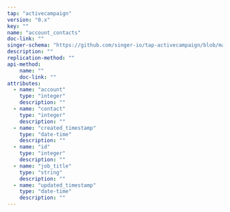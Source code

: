 ```yaml
---
tap: "activecampaign"
version: "0.x"
key: ""
name: "account_contacts"
doc-link: ""
singer-schema: "https://github.com/singer-io/tap-activecampaign/blob/master/tap_activecampaign/schemas/account_contacts.json"
description: ""
replication-method: ""
api-method:
    name: ""
    doc-link: ""
attributes:
  - name: "account"
    type: "integer"
    description: ""
  - name: "contact"
    type: "integer"
    description: ""
  - name: "created_timestamp"
    type: "date-time"
    description: ""
  - name: "id"
    type: "integer"
    description: ""
  - name: "job_title"
    type: "string"
    description: ""
  - name: "updated_timestamp"
    type: "date-time"
    description: ""
---
```

